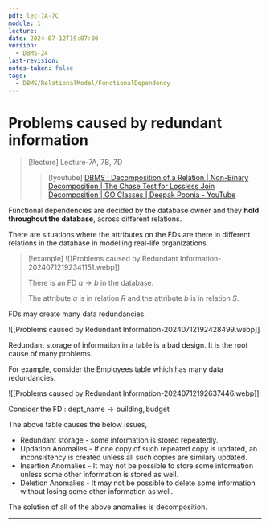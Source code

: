 ```yaml
---
pdf: lec-7A-7C
module: 1
lecture: 
date: 2024-07-12T19:07:00
version:
  - DBMS-24
last-revision: 
notes-taken: false
tags:
  - DBMS/RelationalModel/FunctionalDependency
---
```

# Problems caused by redundant information

> [!lecture] Lecture-7A, 7B, 7D
>> [!youtube] [DBMS : Decomposition of a Relation | Non-Binary Decomposition | The Chase Test for Lossless Join Decomposition | GO Classes | Deepak Poonia - YouTube](https://www.youtube.com/playlist?list=PLIPZ2_p3RNHjweUdD-fgcdD-oMiylqE9t)

Functional dependencies are decided by the database owner and they **hold throughout the database**, across different relations.

There are situations where the attributes on the FDs are there in different relations in the database in modelling real-life organizations.

> [!example] 
> ![[Problems caused by Redundant Information-20240712192341151.webp]]
> 
> There is an FD $a\to b$ in the database.
> 
> The attribute $a$ is in relation $R$ and the attribute $b$ is in relation $S$.

FDs may create many data redundancies. 

![[Problems caused by Redundant Information-20240712192428499.webp]]

Redundant storage of information in a table is a bad design. It is the root cause of many problems.

For example, consider the Employees table which has many data redundancies.

![[Problems caused by Redundant Information-20240712192637446.webp]]

Consider the FD : $\text{dept\_name} \to \text{building}, \text{budget}$

The above table causes the below issues,

- Redundant storage - some information is stored repeatedly.
- Updation Anomalies - If one copy of such repeated copy is updated, an inconsistency is created unless all such copies are similary updated.
- Insertion Anomalies - It may not be possible to store some information unless some other information is stored as well.
- Deletion Anomalies - It may not be possible to delete some information without losing some other information as well.


The solution of all of the above anomalies is decomposition.

---
